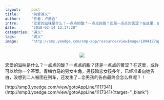 ```yaml
---
layout:     post
title:      "纯爱讲义"
author:     "作者：卢彦合"
intro:      "恋爱的滋味是什么？一点点的酸？一点点的甜？还是一点点的苦涩？在这里，或许可以给你一个答案。青梅竹马的男女主角，男孩暗恋女孩多年，已经准备向她告白，没想到二人被困在列车，还发生了…恋男孩的告白最终会怎么样呢？！"
date:       "2018-02-14 12:17:20"
categories: "讲义"
tags:       "讲义"
image:      "http://smp.yoedge.com/smp-app/resource/viewImage/1004127appline.png"
---
```

<div style="text-align: center">
<p><img src="http://smp.yoedge.com/smp-app/resource/viewImage/1004127appline.png"/></p>
</div>
<p class="post-meta">
<span>恋爱的滋味是什么？一点点的酸？一点点的甜？还是一点点的苦涩？在这里，或许可以给你一个答案。青梅竹马的男女主角，男孩暗恋女孩多年，已经准备向她告白，没想到二人被困在列车，还发生了…恋男孩的告白最终会怎么样呢？！</span>
</p>
[http://smp3.yoedge.com/view/gotoAppLine/1117341](http://smp3.yoedge.com/view/gotoAppLine/1117341){:target="_blank"}


